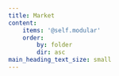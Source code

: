```yaml
---
title: Market
content:
    items: '@self.modular'
    order:
        by: folder
        dir: asc
main_heading_text_size: small
---
```


